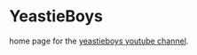 # YeastieBoys

home page for the [yeastieboys youtube channel](https://youtube.com/@yeastieboysinc).
